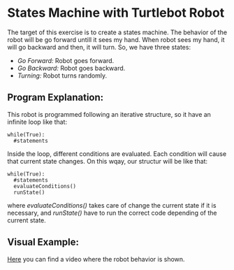 # States Machine with Turtlebot Robot
The target of this exercise is to create a states machine. The behavior of the robot will be go forward untill it sees my hand.
When robot sees my hand, it will go backward and then, it will turn. So, we have three states:

* *Go Forward:* Robot goes forward.
* *Go Backward:* Robot goes backward.
* *Turning:* Robot turns randomly.

## Program Explanation:
This robot is programmed following an iterative structure, so it have an infinite loop like that:
```
while(True):
  #statements
```
Inside the loop, different conditions are evaluated. Each condition will cause that current state changes. On this wqay, our structur will be like that:

```
while(True):
  #statements
  evaluateConditions()
  runState()
```

where *evaluateConditions()* takes care of change the current state if it is necessary, and *runState()* have to run the correct 
code depending of the current state.

## Visual Example:
[Here](https://www.youtube.com/watch?v=osfcSLC7BQg) you can find a video where the robot behavior is shown.
